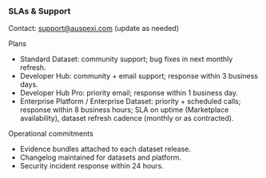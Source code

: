 ### SLAs & Support

Contact: support@auspexi.com (update as needed)

Plans
- Standard Dataset: community support; bug fixes in next monthly refresh.
- Developer Hub: community + email support; response within 3 business days.
- Developer Hub Pro: priority email; response within 1 business day.
- Enterprise Platform / Enterprise Dataset: priority + scheduled calls; response within 8 business hours; SLA on uptime (Marketplace availability), dataset refresh cadence (monthly or as contracted).

Operational commitments
- Evidence bundles attached to each dataset release.
- Changelog maintained for datasets and platform.
- Security incident response within 24 hours.


